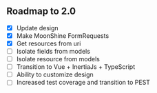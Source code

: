 ## Roadmap to 2.0

- [x] Update design
- [x] Make MoonShine FormRequests
- [x] Get resources from uri
- [ ] Isolate fields from models
- [ ] Isolate resource from models
- [ ] Transition to Vue + InertiaJs + TypeScript
- [ ] Ability to customize design
- [ ] Increased test coverage and transition to PEST
